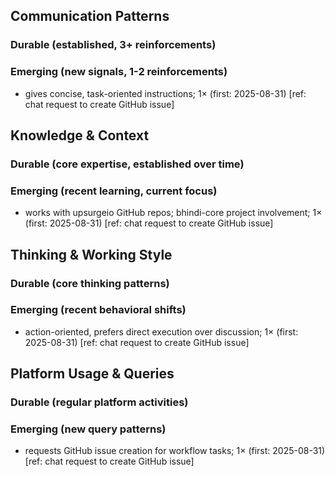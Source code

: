 ## Communication Patterns
### Durable (established, 3+ reinforcements)

### Emerging (new signals, 1-2 reinforcements)
- gives concise, task-oriented instructions; 1× (first: 2025-08-31) [ref: chat request to create GitHub issue]

## Knowledge & Context
### Durable (core expertise, established over time)

### Emerging (recent learning, current focus)
- works with upsurgeio GitHub repos; bhindi-core project involvement; 1× (first: 2025-08-31) [ref: chat request to create GitHub issue]

## Thinking & Working Style
### Durable (core thinking patterns)

### Emerging (recent behavioral shifts)
- action-oriented, prefers direct execution over discussion; 1× (first: 2025-08-31) [ref: chat request to create GitHub issue]

## Platform Usage & Queries
### Durable (regular platform activities)

### Emerging (new query patterns)
- requests GitHub issue creation for workflow tasks; 1× (first: 2025-08-31) [ref: chat request to create GitHub issue]